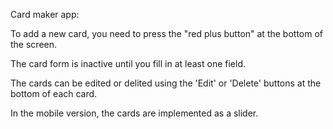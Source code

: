 Card maker app:

To add a new card, you need to press the "red plus button" at the bottom of the screen.

The card form is inactive until you fill in at least one field.

The cards can be edited or delited using the 'Edit' or 'Delete' buttons at the bottom of each card.

In the mobile version, the cards are implemented as a slider.

